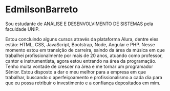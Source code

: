 # EdmilsonBarreto
Sou estudante de ANÁLISE E DESENVOLVIMENTO DE SISTEMAS pela faculdade UNIP.

Estou concluindo alguns cursos através da plataforma Alura, dentre eles estão: HTML, CSS, JavaScript, Bootstrap, 
Node, Angular e PHP. 
Nesse momento estou em transição de carreira, saindo da área da música em que trabalhei profissionalmente por mais de 20 anos, atuando como professor, cantor e instrumentista, agora estou entrando na área da programação.
Tenho muita vontade de crescer na área e me tornar um programador Sênior.
Estou disposto a dar o meu melhor para a empresa em que trabalhar, buscando o aperfeiçoamento e profissionalismo a cada dia para que eu possa retribuir o investimento e a confiança depositados em mim.
 
